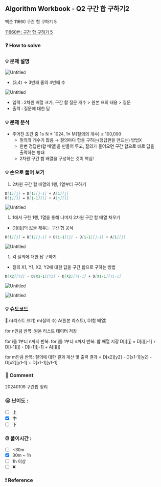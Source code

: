 ## Algorithm Workbook - Q2 구간 합 구하기2

백준 11660 구간 합 구하기 5

[11660번: 구간 합 구하기 5](https://www.acmicpc.net/problem/11660)

### ❓️ How to solve

### 💡 문제 설명

![Untitled](https://prod-files-secure.s3.us-west-2.amazonaws.com/02496b9c-c710-488c-bc29-c687bcaa8043/cf63304a-7a96-4ae8-8621-6ce937710bf4/Untitled.png)

- (3,4) → 3번째 줄의 4번째 수

![Untitled](https://prod-files-secure.s3.us-west-2.amazonaws.com/02496b9c-c710-488c-bc29-c687bcaa8043/cdd28000-5533-4322-8733-cdc8616a3989/Untitled.png)

- 입력 : 2차원 배열 크기, 구간 합 질문 개수 > 원본 표의 내용 > 질문
- 출력 : 질문에 대한 답

### 💡 문제 분석

- 주어진 조건 중 1≤ N ≤ 1024, 1≤ M(질의의 개수) ≤ 100,000
    - 질의의 개수가 많음 → 질의마다 합을 구하는(정답판을 만드는) 방법X
    - 한번 정답판(합 배열)을 만들어 두고, 질의가 들어오면 구간 합으로 바로 답을 출력하는 형태
    - 2차원 구간 합 배열을 구성하는 것이 핵심!

### 💡 손으로 풀어 보기

1. 2차원 구간 합 배열의 1행, 1열부터 구하기

```markdown
D[1][j] = D[1][j-1] + A[1][j]
D[j][1] = D[j-1][1] + A[j][1]
```

![Untitled](https://prod-files-secure.s3.us-west-2.amazonaws.com/02496b9c-c710-488c-bc29-c687bcaa8043/9deff3c5-aec5-494c-8c10-92749994feae/Untitled.png)

1. 1에서 구한 1행, 1열을 통해 나머지 2차원 구간 합 배열 채우기
- D[i][j]의 값을 채우는 구간 합 공식

```markdown
D[i][j] = D[i][j-1] + D[i-1][j] - D[i-1][j-1] + A[i][j]
```

![Untitled](https://prod-files-secure.s3.us-west-2.amazonaws.com/02496b9c-c710-488c-bc29-c687bcaa8043/04b8fe14-1770-4eac-8146-bf6c3623aba6/Untitled.png)

1. 각 질의에 대한 답 구하기
- 질의 X1, Y1, X2, Y2에 대한 답을 구간 합으로 구하는 방법

```markdown
D[X2][Y2] - D[X1-1][Y2] - D[X2][Y1-1] + D[X1-1][Y1-1]
```

![Untitled](https://prod-files-secure.s3.us-west-2.amazonaws.com/02496b9c-c710-488c-bc29-c687bcaa8043/2d5ae55c-f3c1-45ed-bdd2-1e3ebafcb525/Untitled.png)

![Untitled](https://prod-files-secure.s3.us-west-2.amazonaws.com/02496b9c-c710-488c-bc29-c687bcaa8043/1f376ffc-22ec-4f84-b794-af194209d53a/Untitled.png)

### 💡 슈도코드

<aside>
📝 n(리스트 크기) m(질의 수)
A(원본 리스트), D(합 배열)

for n만큼 반복:
    원본 리스트 데이터 저장

for i를 1부터 n까지 반복:
    for j를 1부터 n까지 반복:
        합 배열 저장
        D[i][j] = D[i][j-1] + D[i-1][j] - D[i-1][j-1] + A[i][j]

for m만큼 반복:
    질의에 대한 결과 계산 및 출력
    결과 = D[x2][y2] - D[x1-1][y2] - D[x2][y1-1] + D[x1-1][y1-1]

</aside>

### 💬 Comment

20240109 구간합 정리

### 😒 난이도 :

- [ ]  上
- [x]  中
- [ ]  下

### ⏰ 풀이시간 :

- [ ]  ~30m
- [x]  30m ~ 1h
- [ ]  1h 이상
- [ ]  ❌

### ❗ Reference